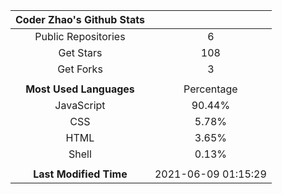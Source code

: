 | **Coder Zhao's Github Stats** | |
|:-:|:-:|
| Public Repositories | 6 |
| Get Stars | 108 |
| Get Forks | 3 |
| | |
| **Most Used Languages** | Percentage |
| JavaScript | 90.44% |
| CSS | 5.78% |
| HTML | 3.65% |
| Shell | 0.13% |
| | |
| **Last Modified Time** | 2021-06-09 01:15:29 |